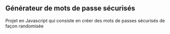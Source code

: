 ## Générateur de mots de passe sécurisés

Projet en Javascript qui consiste en créer des mots de passes sécurisés de façon randomisée
